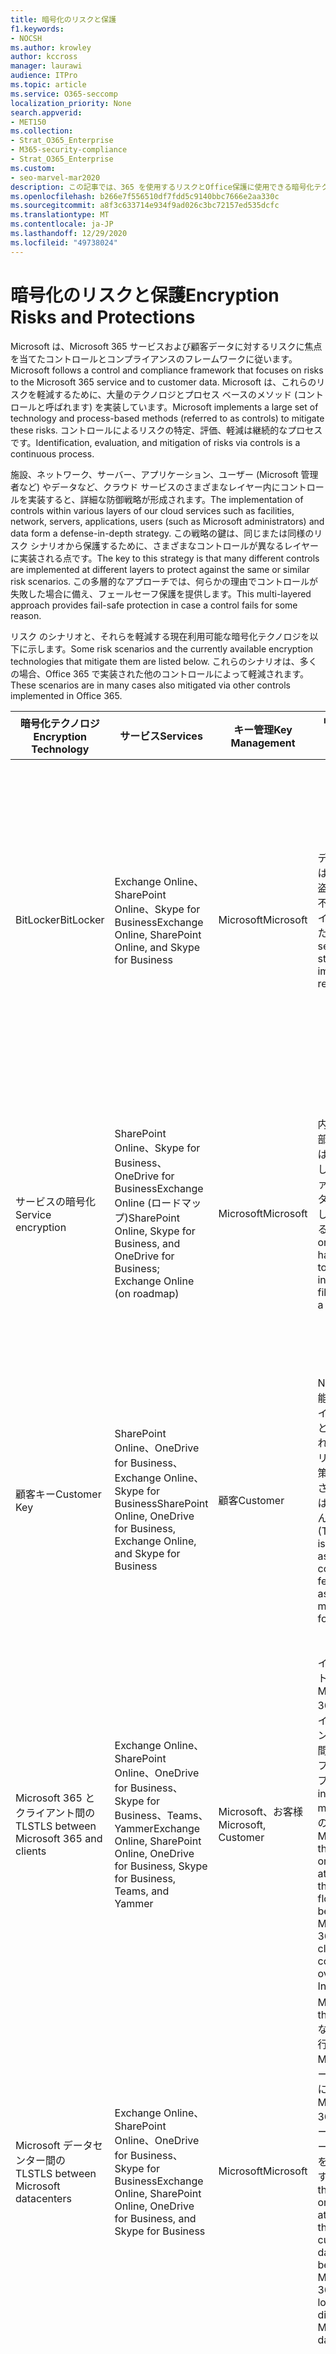 ```yaml
---
title: 暗号化のリスクと保護
f1.keywords:
- NOCSH
ms.author: krowley
author: kccross
manager: laurawi
audience: ITPro
ms.topic: article
ms.service: O365-seccomp
localization_priority: None
search.appverid:
- MET150
ms.collection:
- Strat_O365_Enterprise
- M365-security-compliance
- Strat_O365_Enterprise
ms.custom:
- seo-marvel-mar2020
description: この記事では、365 を使用するリスクとOffice保護に使用できる暗号化テクノロジについて学習します。
ms.openlocfilehash: b266e7f556510df7fdd5c9140bbc7666e2aa330c
ms.sourcegitcommit: a8f3c633714e934f9ad026c3bc72157ed535dcfc
ms.translationtype: MT
ms.contentlocale: ja-JP
ms.lasthandoff: 12/29/2020
ms.locfileid: "49738024"
---
```

# <a name="encryption-risks-and-protections"></a><span data-ttu-id="183a8-103">暗号化のリスクと保護</span><span class="sxs-lookup"><span data-stu-id="183a8-103">Encryption Risks and Protections</span></span>

<span data-ttu-id="183a8-104">Microsoft は、Microsoft 365 サービスおよび顧客データに対するリスクに焦点を当てたコントロールとコンプライアンスのフレームワークに従います。</span><span class="sxs-lookup"><span data-stu-id="183a8-104">Microsoft follows a control and compliance framework that focuses on risks to the Microsoft 365 service and to customer data.</span></span> <span data-ttu-id="183a8-105">Microsoft は、これらのリスクを軽減するために、大量のテクノロジとプロセス ベースのメソッド (コントロールと呼ばれます) を実装しています。</span><span class="sxs-lookup"><span data-stu-id="183a8-105">Microsoft implements a large set of technology and process-based methods (referred to as controls) to mitigate these risks.</span></span> <span data-ttu-id="183a8-106">コントロールによるリスクの特定、評価、軽減は継続的なプロセスです。</span><span class="sxs-lookup"><span data-stu-id="183a8-106">Identification, evaluation, and mitigation of risks via controls is a continuous process.</span></span> 

<span data-ttu-id="183a8-107">施設、ネットワーク、サーバー、アプリケーション、ユーザー (Microsoft 管理者など) やデータなど、クラウド サービスのさまざまなレイヤー内にコントロールを実装すると、詳細な防御戦略が形成されます。</span><span class="sxs-lookup"><span data-stu-id="183a8-107">The implementation of controls within various layers of our cloud services such as facilities, network, servers, applications, users (such as Microsoft administrators) and data form a defense-in-depth strategy.</span></span> <span data-ttu-id="183a8-108">この戦略の鍵は、同じまたは同様のリスク シナリオから保護するために、さまざまなコントロールが異なるレイヤーに実装される点です。</span><span class="sxs-lookup"><span data-stu-id="183a8-108">The key to this strategy is that many different controls are implemented at different layers to protect against the same or similar risk scenarios.</span></span> <span data-ttu-id="183a8-109">この多層的なアプローチでは、何らかの理由でコントロールが失敗した場合に備え、フェールセーフ保護を提供します。</span><span class="sxs-lookup"><span data-stu-id="183a8-109">This multi-layered approach provides fail-safe protection in case a control fails for some reason.</span></span>

<span data-ttu-id="183a8-110">リスク のシナリオと、それらを軽減する現在利用可能な暗号化テクノロジを以下に示します。</span><span class="sxs-lookup"><span data-stu-id="183a8-110">Some risk scenarios and the currently available encryption technologies that mitigate them are listed below.</span></span> <span data-ttu-id="183a8-111">これらのシナリオは、多くの場合、Office 365 で実装された他のコントロールによって軽減されます。</span><span class="sxs-lookup"><span data-stu-id="183a8-111">These scenarios are in many cases also mitigated via other controls implemented in Office 365.</span></span>

| <span data-ttu-id="183a8-112">暗号化テクノロジ</span><span class="sxs-lookup"><span data-stu-id="183a8-112">Encryption Technology</span></span> | <span data-ttu-id="183a8-113">サービス</span><span class="sxs-lookup"><span data-stu-id="183a8-113">Services</span></span> | <span data-ttu-id="183a8-114">キー管理</span><span class="sxs-lookup"><span data-stu-id="183a8-114">Key Management</span></span> | <span data-ttu-id="183a8-115">リスク シナリオ</span><span class="sxs-lookup"><span data-stu-id="183a8-115">Risk Scenario</span></span> | <span data-ttu-id="183a8-116">値</span><span class="sxs-lookup"><span data-stu-id="183a8-116">Value</span></span> |
|---------------------------------------------------------------------------------|--------------------------------------------------------------------------------------------------|---------------------|------------------------------------------------------------------------------------------------------------------------------------------|---------------------------------------------------------------------------------------------------------------------------------------------------------------------------------------------------------------------------------------------------------------------------------------------------------------------------------------------------------------------------------------------------------------------------------|
| <span data-ttu-id="183a8-117">BitLocker</span><span class="sxs-lookup"><span data-stu-id="183a8-117">BitLocker</span></span> | <span data-ttu-id="183a8-118">Exchange Online、SharePoint Online、Skype for Business</span><span class="sxs-lookup"><span data-stu-id="183a8-118">Exchange Online, SharePoint Online, and Skype for Business</span></span> | <span data-ttu-id="183a8-119">Microsoft</span><span class="sxs-lookup"><span data-stu-id="183a8-119">Microsoft</span></span> | <span data-ttu-id="183a8-120">ディスクまたはサーバーが盗まれたり、不適切にリサイクルされた。</span><span class="sxs-lookup"><span data-stu-id="183a8-120">Disks or servers are stolen or improperly recycled.</span></span> | <span data-ttu-id="183a8-121">BitLocker は、ハードウェア (サーバー/ディスク) が盗まれたり、不適切にリサイクルされた場合のデータ損失から保護するために、フェールセーフなアプローチを提供します。</span><span class="sxs-lookup"><span data-stu-id="183a8-121">BitLocker provides a fail-safe approach to protect against loss of data due to stolen or improperly recycled hardware (server/disk).</span></span> |
| <span data-ttu-id="183a8-122">サービスの暗号化</span><span class="sxs-lookup"><span data-stu-id="183a8-122">Service encryption</span></span> | <span data-ttu-id="183a8-123">SharePoint Online、Skype for Business、OneDrive for BusinessExchange Online (ロードマップ)</span><span class="sxs-lookup"><span data-stu-id="183a8-123">SharePoint Online, Skype for Business, and OneDrive for Business; Exchange Online (on roadmap)</span></span> | <span data-ttu-id="183a8-124">Microsoft</span><span class="sxs-lookup"><span data-stu-id="183a8-124">Microsoft</span></span> | <span data-ttu-id="183a8-125">内部または外部のハッカーは、BLOB として個々のファイル/データにアクセスしようとする。</span><span class="sxs-lookup"><span data-stu-id="183a8-125">Internal or external hacker tries to access individual files/data as a blob.</span></span> | <span data-ttu-id="183a8-126">暗号化されたデータは、キーにアクセスせずに解読することはできません。</span><span class="sxs-lookup"><span data-stu-id="183a8-126">The encrypted data cannot be decrypted without access to keys.</span></span> <span data-ttu-id="183a8-127">ハッカーがデータにアクセスするリスクを軽減するのに役立ちます。</span><span class="sxs-lookup"><span data-stu-id="183a8-127">Helps to mitigate risk of a hacker accessing data.</span></span> |
| <span data-ttu-id="183a8-128">顧客キー</span><span class="sxs-lookup"><span data-stu-id="183a8-128">Customer Key</span></span> | <span data-ttu-id="183a8-129">SharePoint Online、OneDrive for Business、Exchange Online、Skype for Business</span><span class="sxs-lookup"><span data-stu-id="183a8-129">SharePoint Online, OneDrive for Business, Exchange Online, and Skype for Business</span></span> | <span data-ttu-id="183a8-130">顧客</span><span class="sxs-lookup"><span data-stu-id="183a8-130">Customer</span></span> | <span data-ttu-id="183a8-131">N/A (この機能はコンプライアンス機能として設計されています。リスクの軽減策として設計された機能ではありません)。</span><span class="sxs-lookup"><span data-stu-id="183a8-131">N/A (This feature is designed as a compliance feature; not as a mitigation for any risk.)</span></span> | <span data-ttu-id="183a8-132">お客様が内部の規制とコンプライアンスの義務を果たすのに役立ち、サービスを停止して Microsoft のデータへのアクセスを取り消す機能を提供します。</span><span class="sxs-lookup"><span data-stu-id="183a8-132">Helps customers meet internal regulation and compliance obligations, and the ability to leave the service and revoke Microsoft's access to data</span></span> |
| <span data-ttu-id="183a8-133">Microsoft 365 とクライアント間の TLS</span><span class="sxs-lookup"><span data-stu-id="183a8-133">TLS between Microsoft 365 and clients</span></span> | <span data-ttu-id="183a8-134">Exchange Online、SharePoint Online、OneDrive for Business、Skype for Business、Teams、Yammer</span><span class="sxs-lookup"><span data-stu-id="183a8-134">Exchange Online, SharePoint Online, OneDrive for Business, Skype for Business, Teams, and Yammer</span></span> | <span data-ttu-id="183a8-135">Microsoft、お客様</span><span class="sxs-lookup"><span data-stu-id="183a8-135">Microsoft, Customer</span></span> | <span data-ttu-id="183a8-136">インターネット上の Microsoft 365 とクライアント コンピューター間のデータ フローをタップする Man-in-the-middle などの攻撃。</span><span class="sxs-lookup"><span data-stu-id="183a8-136">Man-in-the-middle or other attack to tap the data flow between Microsoft 365 and client computers over Internet.</span></span> | <span data-ttu-id="183a8-137">この実装は、Microsoft と顧客の両方に価値を提供し、Microsoft 365 とクライアントの間を流れるデータの整合性を保証します。</span><span class="sxs-lookup"><span data-stu-id="183a8-137">This implementation provides value to both Microsoft and customers and assures data integrity as it flows between Microsoft 365 and the client.</span></span> |
| <span data-ttu-id="183a8-138">Microsoft データセンター間の TLS</span><span class="sxs-lookup"><span data-stu-id="183a8-138">TLS between Microsoft datacenters</span></span> | <span data-ttu-id="183a8-139">Exchange Online、SharePoint Online、OneDrive for Business、Skype for Business</span><span class="sxs-lookup"><span data-stu-id="183a8-139">Exchange Online, SharePoint Online, OneDrive for Business, and Skype for Business</span></span> | <span data-ttu-id="183a8-140">Microsoft</span><span class="sxs-lookup"><span data-stu-id="183a8-140">Microsoft</span></span> | <span data-ttu-id="183a8-141">Man-in-the-middle などの攻撃を行い、異なる Microsoft データセンターにある Microsoft 365 サーバー間の顧客データ フローをタップします。</span><span class="sxs-lookup"><span data-stu-id="183a8-141">Man-in-the-middle or other attack to tap the customer data flow between Microsoft 365 servers located in different Microsoft datacenters.</span></span> | <span data-ttu-id="183a8-142">この実装は、Microsoft データセンター間の攻撃からデータを保護するもう 1 つの方法です。</span><span class="sxs-lookup"><span data-stu-id="183a8-142">This implementation is another method to protect data against attacks between Microsoft datacenters.</span></span> |
| <span data-ttu-id="183a8-143">Azure Rights Management (Microsoft 365 または Azure Information Protection に含まれています)</span><span class="sxs-lookup"><span data-stu-id="183a8-143">Azure Rights Management (included in Microsoft 365 or Azure Information Protection)</span></span> | <span data-ttu-id="183a8-144">Exchange Online、SharePoint Online、OneDrive for Business</span><span class="sxs-lookup"><span data-stu-id="183a8-144">Exchange Online, SharePoint Online, and OneDrive for Business</span></span> | <span data-ttu-id="183a8-145">顧客</span><span class="sxs-lookup"><span data-stu-id="183a8-145">Customer</span></span> | <span data-ttu-id="183a8-146">データは、データにアクセスしなき人の手に入ります。</span><span class="sxs-lookup"><span data-stu-id="183a8-146">Data falls into the hands of a person who should not have access to the data.</span></span> | <span data-ttu-id="183a8-147">Azure Information Protection は Azure RMS を使用します。これは、暗号化、ID、および承認ポリシーを使用して顧客に価値を提供し、複数のデバイス間でファイルと電子メールを保護するのに役立ちます。</span><span class="sxs-lookup"><span data-stu-id="183a8-147">Azure Information Protection uses Azure RMS, which provides value to customers by using encryption, identity, and authorization policies to help secure files and email across multiple devices.</span></span> <span data-ttu-id="183a8-148">Azure RMS は、特定の条件 (つまり、特定のアドレスへのすべてのメール) に一致する Microsoft 365 からのすべての電子メールを、別の受信者に送信する前に自動的に暗号化できるお客様に価値を提供します。</span><span class="sxs-lookup"><span data-stu-id="183a8-148">Azure RMS provides value to customers where all emails originating from Microsoft 365 that match certain criteria (i.e., all emails to a certain address) can be automatically encrypted before they get sent to another recipient.</span></span> |
| <span data-ttu-id="183a8-149">S/MIME</span><span class="sxs-lookup"><span data-stu-id="183a8-149">S/MIME</span></span> | <span data-ttu-id="183a8-150">Exchange Online</span><span class="sxs-lookup"><span data-stu-id="183a8-150">Exchange Online</span></span> | <span data-ttu-id="183a8-151">顧客</span><span class="sxs-lookup"><span data-stu-id="183a8-151">Customer</span></span> | <span data-ttu-id="183a8-152">電子メールは、目的の受信者ではない人の手に入ります。</span><span class="sxs-lookup"><span data-stu-id="183a8-152">Email falls into the hands of a person who is not the intended recipient.</span></span> | <span data-ttu-id="183a8-153">S/MIME は、S/MIME で暗号化された電子メールを電子メールの直接受信者だけが解読できると保証することで、お客様に価値を提供します。</span><span class="sxs-lookup"><span data-stu-id="183a8-153">S/MIME provides value to customers by assuring that email encrypted with S/MIME can only be decrypted by the direct recipient of the email.</span></span> |
| <span data-ttu-id="183a8-154">Office 365 Message Encryption</span><span class="sxs-lookup"><span data-stu-id="183a8-154">Office 365 Message Encryption</span></span> | <span data-ttu-id="183a8-155">Exchange Online、SharePoint Online</span><span class="sxs-lookup"><span data-stu-id="183a8-155">Exchange Online, SharePoint Online</span></span> | <span data-ttu-id="183a8-156">顧客</span><span class="sxs-lookup"><span data-stu-id="183a8-156">Customer</span></span> | <span data-ttu-id="183a8-157">保護された添付ファイルを含む電子メールは、電子メールの意図した受信者ではない Microsoft 365 の内または外部のユーザーの手に入ります。</span><span class="sxs-lookup"><span data-stu-id="183a8-157">Email, including protected attachments, falls in hands of a person either within or outside Microsoft 365 who is not the intended recipient of the email.</span></span> | <span data-ttu-id="183a8-158">OME は、特定の条件 (つまり、特定のアドレスへのすべてのメール) に一致する Microsoft 365 からのすべての電子メールが、別の内部または外部の受信者に送信される前に自動的に暗号化される顧客に価値を提供します。</span><span class="sxs-lookup"><span data-stu-id="183a8-158">OME provides value to customers where all emails originating from Microsoft 365 that match certain criteria (i.e., all emails to a certain address) are automatically encrypted before they get sent to another internal or an external recipient.</span></span> |
| <span data-ttu-id="183a8-159">パートナー組織との SMTP TLS</span><span class="sxs-lookup"><span data-stu-id="183a8-159">SMTP TLS with partner organization</span></span> | <span data-ttu-id="183a8-160">Exchange Online</span><span class="sxs-lookup"><span data-stu-id="183a8-160">Exchange Online</span></span> | <span data-ttu-id="183a8-161">顧客</span><span class="sxs-lookup"><span data-stu-id="183a8-161">Customer</span></span> | <span data-ttu-id="183a8-162">メールは、Microsoft 365 テナントから別のパートナー組織への転送中に man-in-the-middle などの攻撃によって傍受されます。</span><span class="sxs-lookup"><span data-stu-id="183a8-162">Email is intercepted via a man-in-the-middle or other attack while in transit from a Microsoft 365 tenant to another partner organization.</span></span> | <span data-ttu-id="183a8-163">このシナリオは、暗号化された SMTP チャネル内で Microsoft 365 テナントとパートナーの電子メール組織との間ですべての電子メールを送受信できるよう、お客様に価値を提供します。</span><span class="sxs-lookup"><span data-stu-id="183a8-163">This scenario provides value to the customer such that they can send/receive all emails between their Microsoft 365 tenant and their partner's email organization inside an encrypted SMTP channel.</span></span> |

## <a name="encryption-technologies-available-in-multi-tenant-environments"></a><span data-ttu-id="183a8-164">マルチテナント環境で使用可能な暗号化テクノロジ</span><span class="sxs-lookup"><span data-stu-id="183a8-164">Encryption technologies available in multi-tenant environments</span></span>

| <span data-ttu-id="183a8-165">暗号化テクノロジ</span><span class="sxs-lookup"><span data-stu-id="183a8-165">Encryption Technology</span></span> | <span data-ttu-id="183a8-166">実装者</span><span class="sxs-lookup"><span data-stu-id="183a8-166">Implemented by</span></span> | <span data-ttu-id="183a8-167">主要な Exchange アルゴリズムと強度</span><span class="sxs-lookup"><span data-stu-id="183a8-167">Key Exchange Algorithm and Strength</span></span> | <span data-ttu-id="183a8-168">キー管理\*</span><span class="sxs-lookup"><span data-stu-id="183a8-168">Key Management\*</span></span> | <span data-ttu-id="183a8-169">FIPS 140-2 Validated</span><span class="sxs-lookup"><span data-stu-id="183a8-169">FIPS 140-2 Validated</span></span> |
|----------------------------------------------------------------------------------|-------------------------|------------------------------------------------------------------------------------------------------------------------------------------------------------------------------------|--------------------------------------------------------------------------------------------------------------------------------------------------------------------------------------------------------------------------------------------------------------------------------------------------------------------------------------------------------------------------------------------------------------------------------------------------------------------------------------------------------------------------------------------------------------------------------------------------------------------------------------------------------------------------------------------------------------------------------------------------------------------------------------------------------------------------------------------------------------------------------------------------------------|-----------------------------------------------------------------------|
| <span data-ttu-id="183a8-170">BitLocker</span><span class="sxs-lookup"><span data-stu-id="183a8-170">BitLocker</span></span> | <span data-ttu-id="183a8-171">Exchange Online</span><span class="sxs-lookup"><span data-stu-id="183a8-171">Exchange Online</span></span> | <span data-ttu-id="183a8-172">AES 256 ビット</span><span class="sxs-lookup"><span data-stu-id="183a8-172">AES 256-bit</span></span> | <span data-ttu-id="183a8-173">AES 外部キーは、シークレット セーフと Exchange サーバーのレジストリに格納されます。</span><span class="sxs-lookup"><span data-stu-id="183a8-173">AES external key is stored in a Secret Safe and in the registry of the Exchange server.</span></span> <span data-ttu-id="183a8-174">シークレット セーフは、アクセスに高レベルの昇格と承認が必要なセキュリティで保護されたリポジトリです。</span><span class="sxs-lookup"><span data-stu-id="183a8-174">The Secret Safe is a secured repository that requires high-level elevation and approvals to access.</span></span> <span data-ttu-id="183a8-175">アクセスは、ロックボックス (Lockbox) という内部ツールを使用する場合にのみ要求および承認できます。</span><span class="sxs-lookup"><span data-stu-id="183a8-175">Access can be requested and approved only by using an internal tool called Lockbox.</span></span> <span data-ttu-id="183a8-176">AES 外部キーは、サーバーのトラステッド プラットフォーム モジュールにも格納されます。</span><span class="sxs-lookup"><span data-stu-id="183a8-176">The AES external key is also stored in the Trusted Platform Module in the server.</span></span> <span data-ttu-id="183a8-177">48 桁の数値パスワードが Active Directory に格納され、ロックボックスによって保護されます。</span><span class="sxs-lookup"><span data-stu-id="183a8-177">A 48-digit numerical password is stored in Active Directory and protected by Lockbox.</span></span> | <span data-ttu-id="183a8-178">はい</span><span class="sxs-lookup"><span data-stu-id="183a8-178">Yes</span></span> |
|  | <span data-ttu-id="183a8-179">SharePoint Online</span><span class="sxs-lookup"><span data-stu-id="183a8-179">SharePoint Online</span></span> | <span data-ttu-id="183a8-180">AES 256 ビット</span><span class="sxs-lookup"><span data-stu-id="183a8-180">AES 256-bit</span></span> | <span data-ttu-id="183a8-181">AES 外部キーはシークレット セーフに格納されます。</span><span class="sxs-lookup"><span data-stu-id="183a8-181">AES external key is stored in a Secret Safe.</span></span> <span data-ttu-id="183a8-182">シークレット セーフは、アクセスに高レベルの昇格と承認が必要なセキュリティで保護されたリポジトリです。</span><span class="sxs-lookup"><span data-stu-id="183a8-182">The Secret Safe is a secured repository that requires high-level elevation and approvals to access.</span></span> <span data-ttu-id="183a8-183">アクセスは、ロックボックス (Lockbox) という内部ツールを使用する場合にのみ要求および承認できます。</span><span class="sxs-lookup"><span data-stu-id="183a8-183">Access can be requested and approved only by using an internal tool called Lockbox.</span></span> <span data-ttu-id="183a8-184">AES 外部キーは、サーバーのトラステッド プラットフォーム モジュールにも格納されます。</span><span class="sxs-lookup"><span data-stu-id="183a8-184">The AES external key is also stored in the Trusted Platform Module in the server.</span></span> <span data-ttu-id="183a8-185">48 桁の数値パスワードが Active Directory に格納され、ロックボックスによって保護されます。</span><span class="sxs-lookup"><span data-stu-id="183a8-185">A 48-digit numerical password is stored in Active Directory and protected by Lockbox.</span></span> | <span data-ttu-id="183a8-186">必要</span><span class="sxs-lookup"><span data-stu-id="183a8-186">Yes</span></span> |
|  | <span data-ttu-id="183a8-187">Skype for Business</span><span class="sxs-lookup"><span data-stu-id="183a8-187">Skype for Business</span></span> | <span data-ttu-id="183a8-188">AES 256 ビット</span><span class="sxs-lookup"><span data-stu-id="183a8-188">AES 256-bit</span></span> | <span data-ttu-id="183a8-189">AES 外部キーはシークレット セーフに格納されます。</span><span class="sxs-lookup"><span data-stu-id="183a8-189">AES external key is stored in a Secret Safe.</span></span> <span data-ttu-id="183a8-190">シークレット セーフは、アクセスに高レベルの昇格と承認が必要なセキュリティで保護されたリポジトリです。</span><span class="sxs-lookup"><span data-stu-id="183a8-190">The Secret Safe is a secured repository that requires high-level elevation and approvals to access.</span></span> <span data-ttu-id="183a8-191">アクセスは、ロックボックス (Lockbox) という内部ツールを使用する場合にのみ要求および承認できます。</span><span class="sxs-lookup"><span data-stu-id="183a8-191">Access can be requested and approved only by using an internal tool called Lockbox.</span></span> <span data-ttu-id="183a8-192">AES 外部キーは、サーバーのトラステッド プラットフォーム モジュールにも格納されます。</span><span class="sxs-lookup"><span data-stu-id="183a8-192">The AES external key is also stored in the Trusted Platform Module in the server.</span></span> <span data-ttu-id="183a8-193">48 桁の数値パスワードが Active Directory に格納され、ロックボックスによって保護されます。</span><span class="sxs-lookup"><span data-stu-id="183a8-193">A 48-digit numerical password is stored in Active Directory and protected by Lockbox.</span></span> | <span data-ttu-id="183a8-194">必要</span><span class="sxs-lookup"><span data-stu-id="183a8-194">Yes</span></span> |
| <span data-ttu-id="183a8-195">サービスの暗号化</span><span class="sxs-lookup"><span data-stu-id="183a8-195">Service Encryption</span></span> | <span data-ttu-id="183a8-196">SharePoint Online</span><span class="sxs-lookup"><span data-stu-id="183a8-196">SharePoint Online</span></span> | <span data-ttu-id="183a8-197">AES 256 ビット</span><span class="sxs-lookup"><span data-stu-id="183a8-197">AES 256-bit</span></span> | <span data-ttu-id="183a8-198">BLOB の暗号化に使用されるキーは、SharePoint Online コンテンツ データベースに格納されます。</span><span class="sxs-lookup"><span data-stu-id="183a8-198">The keys used to encrypt the blobs are stored in the SharePoint Online Content Database.</span></span> <span data-ttu-id="183a8-199">SharePoint Online コンテンツ データベースは、データベース アクセス制御と保存中の暗号化によって保護されます。</span><span class="sxs-lookup"><span data-stu-id="183a8-199">The SharePoint Online Content Database is protected by database access controls and encryption at rest.</span></span> <span data-ttu-id="183a8-200">暗号化は、Azure SQL Database で TDE を使用して実行されます。</span><span class="sxs-lookup"><span data-stu-id="183a8-200">Encryption is performed using TDE in Azure SQL Database.</span></span> <span data-ttu-id="183a8-201">これらのシークレットは、テナント レベルではなく SharePoint Online のサービス レベルです。</span><span class="sxs-lookup"><span data-stu-id="183a8-201">These secrets are at the service level for SharePoint Online, not at the tenant level.</span></span> <span data-ttu-id="183a8-202">これらのシークレット (マスター キーとも呼ばれます) は、キー ストアと呼ばれる別のセキュリティで保護されたリポジトリに格納されます。</span><span class="sxs-lookup"><span data-stu-id="183a8-202">These secrets (sometimes referred to as the master keys) are stored in a separate secure repository called the Key Store.</span></span> <span data-ttu-id="183a8-203">TDE は、アクティブ データベースとデータベース バックアップとトランザクション ログの両方にセキュリティを提供します。</span><span class="sxs-lookup"><span data-stu-id="183a8-203">TDE provides security at rest for both the active database and the database backups and transaction logs.</span></span> <span data-ttu-id="183a8-204">ユーザーがオプションキーを入力すると、顧客キーは Azure Key Vault に格納され、サービスはそのキーを使用してテナント キーを暗号化します。テナント キーはサイト キーの暗号化に使用され、このキーはファイル レベルキーの暗号化に使用されます。</span><span class="sxs-lookup"><span data-stu-id="183a8-204">When customers provide the optional key, the customer key is stored in Azure Key Vault, and the service uses the key to encrypt a tenant key, which is used to encrypt a site key, which is then used to encrypt the file level keys.</span></span> <span data-ttu-id="183a8-205">基本的には、顧客がキーを提供するときに新しいキー階層が導入されます。</span><span class="sxs-lookup"><span data-stu-id="183a8-205">Essentially, a new key hierarchy is introduced when the customer provides a key.</span></span> | <span data-ttu-id="183a8-206">必要</span><span class="sxs-lookup"><span data-stu-id="183a8-206">Yes</span></span> |
|  | <span data-ttu-id="183a8-207">Skype for Business</span><span class="sxs-lookup"><span data-stu-id="183a8-207">Skype for Business</span></span> | <span data-ttu-id="183a8-208">AES 256 ビット</span><span class="sxs-lookup"><span data-stu-id="183a8-208">AES 256-bit</span></span> | <span data-ttu-id="183a8-209">各データは、ランダムに生成された異なる 256 ビット キーを使用して暗号化されます。</span><span class="sxs-lookup"><span data-stu-id="183a8-209">Each piece of data is encrypted using a different randomly generated 256-bit key.</span></span> <span data-ttu-id="183a8-210">暗号化キーは、対応するメタデータ XML ファイルに格納され、会議ごとのマスター キーによっても暗号化されます。</span><span class="sxs-lookup"><span data-stu-id="183a8-210">The encryption key is stored in a corresponding metadata XML file, which is also encrypted by a per-conference master key.</span></span> <span data-ttu-id="183a8-211">また、マスター キーは会議ごとに 1 回ランダムに生成されます。</span><span class="sxs-lookup"><span data-stu-id="183a8-211">The master key is also randomly generated once per conference.</span></span> | <span data-ttu-id="183a8-212">はい</span><span class="sxs-lookup"><span data-stu-id="183a8-212">Yes</span></span> |
|  | <span data-ttu-id="183a8-213">Exchange Online</span><span class="sxs-lookup"><span data-stu-id="183a8-213">Exchange Online</span></span> | <span data-ttu-id="183a8-214">AES 256 ビット</span><span class="sxs-lookup"><span data-stu-id="183a8-214">AES 256-bit</span></span> | <span data-ttu-id="183a8-215">各メールボックスは、Microsoft によって制御される暗号化キーを使用するデータ暗号化ポリシー (ロードマップ) または顧客 (顧客キーが使用されている場合) を使用して暗号化されます。</span><span class="sxs-lookup"><span data-stu-id="183a8-215">Each mailbox is encrypted using a data encryption policy that uses encryption keys controlled by Microsoft (on roadmap) or by the customer (when Customer Key is used).</span></span> | <span data-ttu-id="183a8-216">必要</span><span class="sxs-lookup"><span data-stu-id="183a8-216">Yes</span></span> |
| <span data-ttu-id="183a8-217">Microsoft 365 とクライアント/パートナー間の TLS</span><span class="sxs-lookup"><span data-stu-id="183a8-217">TLS between Microsoft 365 and clients/partners</span></span> | <span data-ttu-id="183a8-218">Exchange Online</span><span class="sxs-lookup"><span data-stu-id="183a8-218">Exchange Online</span></span> | [<span data-ttu-id="183a8-219">複数の暗号スイートをサポートする見分け的な TLS</span><span class="sxs-lookup"><span data-stu-id="183a8-219">Opportunistic TLS supporting multiple cipher suites</span></span>](https://technet.microsoft.com/library/mt163898.aspx) | <span data-ttu-id="183a8-220">Exchange Online (outlook.office.com) の TLS 証明書は、Baltimore CyberTrust Root によって発行された 2048 ビットの SHA256RSA 証明書です。</span><span class="sxs-lookup"><span data-stu-id="183a8-220">The TLS certificate for Exchange Online (outlook.office.com) is a 2048-bit SHA256RSA certificate issued by Baltimore CyberTrust Root.</span></span> <br> <br> <span data-ttu-id="183a8-221">Exchange Online の TLS ルート証明書は、Baltimore CyberTrust Root によって発行された 2048 ビットの SHA1RSA 証明書です。</span><span class="sxs-lookup"><span data-stu-id="183a8-221">The TLS root certificate for Exchange Online is a 2048-bit SHA1RSA certificate issued by Baltimore CyberTrust Root.</span></span> | <span data-ttu-id="183a8-222">はい (256 ビット暗号強度を備えた TLS 1.2 を使用する場合)</span><span class="sxs-lookup"><span data-stu-id="183a8-222">Yes, when TLS 1.2 with 256-bit cipher strength is used</span></span> |
|  | <span data-ttu-id="183a8-223">SharePoint Online</span><span class="sxs-lookup"><span data-stu-id="183a8-223">SharePoint Online</span></span> | <span data-ttu-id="183a8-224">TLS 1.2 と AES 256</span><span class="sxs-lookup"><span data-stu-id="183a8-224">TLS 1.2 with AES 256</span></span> <br> <br> [<span data-ttu-id="183a8-225">OneDrive for Business および SharePoint Online におけるデータ暗号化</span><span class="sxs-lookup"><span data-stu-id="183a8-225">Data Encryption in OneDrive for Business and SharePoint Online</span></span>](https://technet.microsoft.com/library/dn905447.aspx) | <span data-ttu-id="183a8-226">SharePoint Online (\*.sharepoint.com) の TLS 証明書は、Baltimore CyberTrust Root によって発行された 2048 ビットの SHA256RSA 証明書です。</span><span class="sxs-lookup"><span data-stu-id="183a8-226">The TLS certificate for SharePoint Online (\*.sharepoint.com) is a 2048-bit SHA256RSA certificate issued by Baltimore CyberTrust Root.</span></span> <br> <br> <span data-ttu-id="183a8-227">SharePoint Online の TLS ルート証明書は、Baltimore CyberTrust Root によって発行された 2048 ビットの SHA1RSA 証明書です。</span><span class="sxs-lookup"><span data-stu-id="183a8-227">The TLS root certificate for SharePoint Online is a 2048-bit SHA1RSA certificate issued by Baltimore CyberTrust Root.</span></span> | <span data-ttu-id="183a8-228">必要</span><span class="sxs-lookup"><span data-stu-id="183a8-228">Yes</span></span> |
|  | <span data-ttu-id="183a8-229">Skype for Business</span><span class="sxs-lookup"><span data-stu-id="183a8-229">Skype for Business</span></span> | [<span data-ttu-id="183a8-230">SIP 通信および PSOM データ共有セッションの TLS</span><span class="sxs-lookup"><span data-stu-id="183a8-230">TLS for SIP communications and PSOM data sharing sessions</span></span>](https://support.office.com/article/Set-up-your-network-for-Skype-for-Business-Online-d21f89b0-3afc-432e-b735-036b2432fdbf) | <span data-ttu-id="183a8-231">Skype for Business (\*.lync.com) の TLS 証明書は、Baltimore CyberTrust Root によって発行された 2048 ビットの SHA256RSA 証明書です。</span><span class="sxs-lookup"><span data-stu-id="183a8-231">The TLS certificate for Skype for Business (\*.lync.com) is a 2048-bit SHA256RSA certificate issued by Baltimore CyberTrust Root.</span></span> <br> <br> <span data-ttu-id="183a8-232">Skype for Business の TLS ルート証明書は、Baltimore CyberTrust Root によって発行された 2048 ビットの SHA256RSA 証明書です。</span><span class="sxs-lookup"><span data-stu-id="183a8-232">The TLS root certificate for Skype for Business is a 2048-bit SHA256RSA certificate issued by Baltimore CyberTrust Root.</span></span> | <span data-ttu-id="183a8-233">はい</span><span class="sxs-lookup"><span data-stu-id="183a8-233">Yes</span></span> |
|  | <span data-ttu-id="183a8-234">Microsoft Teams</span><span class="sxs-lookup"><span data-stu-id="183a8-234">Microsoft Teams</span></span> | <span data-ttu-id="183a8-235">TLS 1.2 と AES 256</span><span class="sxs-lookup"><span data-stu-id="183a8-235">TLS 1.2 with AES 256</span></span> <br> <br> [<span data-ttu-id="183a8-236">Microsoft Teams に関してよく寄せられる質問 - 管理者向けヘルプ</span><span class="sxs-lookup"><span data-stu-id="183a8-236">Frequently asked questions about Microsoft Teams – Admin Help</span></span>](https://docs.microsoft.com/MicrosoftTeams/teams-overview) | <span data-ttu-id="183a8-237">Microsoft Teams (teams.microsoft.com、edge.skype.com) の TLS 証明書は、Baltimore CyberTrust Root によって発行された 2048 ビットの SHA256RSA 証明書です。</span><span class="sxs-lookup"><span data-stu-id="183a8-237">The TLS certificate for Microsoft Teams (teams.microsoft.com, edge.skype.com) is a 2048-bit SHA256RSA certificate issued by Baltimore CyberTrust Root.</span></span> <br> <br> <span data-ttu-id="183a8-238">Microsoft Teams の TLS ルート証明書は、Baltimore CyberTrust Root によって発行された 2048 ビットの SHA256RSA 証明書です。</span><span class="sxs-lookup"><span data-stu-id="183a8-238">The TLS root certificate for Microsoft Teams is a 2048-bit SHA256RSA certificate issued by Baltimore CyberTrust Root.</span></span> | <span data-ttu-id="183a8-239">必要</span><span class="sxs-lookup"><span data-stu-id="183a8-239">Yes</span></span> |
| <span data-ttu-id="183a8-240">Microsoft データセンター間の TLS</span><span class="sxs-lookup"><span data-stu-id="183a8-240">TLS between Microsoft datacenters</span></span> | <span data-ttu-id="183a8-241">すべての Microsoft 365 サービス</span><span class="sxs-lookup"><span data-stu-id="183a8-241">All Microsoft 365 services</span></span> | <span data-ttu-id="183a8-242">TLS 1.2 と AES 256</span><span class="sxs-lookup"><span data-stu-id="183a8-242">TLS 1.2 with AES 256</span></span> <br> <br> <span data-ttu-id="183a8-243">セキュア リアルタイム 転送プロトコル (SRTP)</span><span class="sxs-lookup"><span data-stu-id="183a8-243">Secure Real-time Transport Protocol (SRTP)</span></span> | <span data-ttu-id="183a8-244">Microsoft は、Microsoft データセンター間のサーバー間通信に、内部で管理および展開された証明機関を使用します。</span><span class="sxs-lookup"><span data-stu-id="183a8-244">Microsoft uses an internally managed and deployed certification authority for server-to-server communications between Microsoft datacenters.</span></span> | <span data-ttu-id="183a8-245">必要</span><span class="sxs-lookup"><span data-stu-id="183a8-245">Yes</span></span> |
| <span data-ttu-id="183a8-246">Azure Rights Management (Microsoft 365 または Azure Information Protection に含まれています)</span><span class="sxs-lookup"><span data-stu-id="183a8-246">Azure Rights Management (included in Microsoft 365 or Azure Information Protection)</span></span> | <span data-ttu-id="183a8-247">Exchange Online</span><span class="sxs-lookup"><span data-stu-id="183a8-247">Exchange Online</span></span> | <span data-ttu-id="183a8-248">更新 [され拡張された](https://docs.microsoft.com/previous-versions/windows/it-pro/windows-server-2008-R2-and-2008/hh867439(v=ws.10))RMS 暗号化実装である Cryptographic Mode 2 をサポートします。</span><span class="sxs-lookup"><span data-stu-id="183a8-248">Supports [Cryptographic Mode 2](https://docs.microsoft.com/previous-versions/windows/it-pro/windows-server-2008-R2-and-2008/hh867439(v=ws.10)), an updated and enhanced RMS cryptographic implementation.</span></span> <span data-ttu-id="183a8-249">署名と暗号化に RSA 2048 をサポートし、署名のハッシュに SHA-256 をサポートします。</span><span class="sxs-lookup"><span data-stu-id="183a8-249">It supports RSA 2048 for signature and encryption, and SHA-256 for hash in the signature.</span></span> | <span data-ttu-id="183a8-250">[Microsoft によって管理されます](https://docs.microsoft.com/azure/information-protection/plan-implement-tenant-key)。</span><span class="sxs-lookup"><span data-stu-id="183a8-250">[Managed by Microsoft](https://docs.microsoft.com/azure/information-protection/plan-implement-tenant-key).</span></span> | <span data-ttu-id="183a8-251">はい</span><span class="sxs-lookup"><span data-stu-id="183a8-251">Yes</span></span> |
|  | <span data-ttu-id="183a8-252">SharePoint Online</span><span class="sxs-lookup"><span data-stu-id="183a8-252">SharePoint Online</span></span> | <span data-ttu-id="183a8-253">更新 [され拡張された](https://docs.microsoft.com/previous-versions/windows/it-pro/windows-server-2008-R2-and-2008/hh867439(v=ws.10))RMS 暗号化実装である Cryptographic Mode 2 をサポートします。</span><span class="sxs-lookup"><span data-stu-id="183a8-253">Supports [Cryptographic Mode 2](https://docs.microsoft.com/previous-versions/windows/it-pro/windows-server-2008-R2-and-2008/hh867439(v=ws.10)), an updated and enhanced RMS cryptographic implementation.</span></span> <span data-ttu-id="183a8-254">署名と暗号化に RSA 2048、署名用に SHA-256 をサポートしています。</span><span class="sxs-lookup"><span data-stu-id="183a8-254">It supports RSA 2048 for signature and encryption, and SHA-256 for signature.</span></span> | <span data-ttu-id="183a8-255">[既定の設定である Microsoft](https://docs.microsoft.com/azure/information-protection/plan-implement-tenant-key)によって管理されます。または</span><span class="sxs-lookup"><span data-stu-id="183a8-255">[Managed by Microsoft](https://docs.microsoft.com/azure/information-protection/plan-implement-tenant-key), which is the default setting; or</span></span> <br> <br> <span data-ttu-id="183a8-256">お客様が管理するキーは、Microsoft によって管理されるキーの代わりに使用されます。</span><span class="sxs-lookup"><span data-stu-id="183a8-256">Customer-managed, which is an alternative to Microsoft-managed keys.</span></span> <span data-ttu-id="183a8-257">IT で管理される Azure サブスクリプションを持つ組織は、BYOK を使用して追加料金を支払う必要はありません。</span><span class="sxs-lookup"><span data-stu-id="183a8-257">Organizations that have an IT-managed Azure subscription can use BYOK and log its usage at no extra charge.</span></span> <span data-ttu-id="183a8-258">詳細については、「Bring [Your Own Key の実装」を参照してください](https://docs.microsoft.com/azure/information-protection/plan-implement-tenant-key)。</span><span class="sxs-lookup"><span data-stu-id="183a8-258">For more information, see [Implementing bring your own key](https://docs.microsoft.com/azure/information-protection/plan-implement-tenant-key).</span></span> <span data-ttu-id="183a8-259">この構成では、キーを保護するために nCipher HSM が使用されます。</span><span class="sxs-lookup"><span data-stu-id="183a8-259">In this configuration, nCipher HSMs are used to protect your keys.</span></span> <span data-ttu-id="183a8-260">詳細については [、nCipher HSM と Azure RMS を参照してください](https://www.thales-esecurity.com/msrms/cloud)。</span><span class="sxs-lookup"><span data-stu-id="183a8-260">For more information, see [nCipher HSMs and Azure RMS](https://www.thales-esecurity.com/msrms/cloud).</span></span> | <span data-ttu-id="183a8-261">はい</span><span class="sxs-lookup"><span data-stu-id="183a8-261">Yes</span></span> |
| <span data-ttu-id="183a8-262">S/MIME</span><span class="sxs-lookup"><span data-stu-id="183a8-262">S/MIME</span></span> | <span data-ttu-id="183a8-263">Exchange Online</span><span class="sxs-lookup"><span data-stu-id="183a8-263">Exchange Online</span></span> | <span data-ttu-id="183a8-264">Cryptographic Message Syntax Standard 1.5 (PKCS #7)</span><span class="sxs-lookup"><span data-stu-id="183a8-264">Cryptographic Message Syntax Standard 1.5 (PKCS #7)</span></span> | <span data-ttu-id="183a8-265">展開されている顧客管理の公開キー基盤に依存します。</span><span class="sxs-lookup"><span data-stu-id="183a8-265">Depends on the customer-managed public key infrastructure deployed.</span></span> <span data-ttu-id="183a8-266">キー管理は顧客によって実行され、Microsoft は署名と解読に使用される秘密キーにアクセスできません。</span><span class="sxs-lookup"><span data-stu-id="183a8-266">Key management is performed by the customer, and Microsoft never has access to the private keys used for signing and decryption.</span></span> | <span data-ttu-id="183a8-267">はい (3DES または AES256 で送信メッセージを暗号化するように構成されている場合)</span><span class="sxs-lookup"><span data-stu-id="183a8-267">Yes, when configured to encrypt outgoing messages with 3DES or AES256</span></span> |
| <span data-ttu-id="183a8-268">Office 365 Message Encryption</span><span class="sxs-lookup"><span data-stu-id="183a8-268">Office 365 Message Encryption</span></span> | <span data-ttu-id="183a8-269">Exchange Online</span><span class="sxs-lookup"><span data-stu-id="183a8-269">Exchange Online</span></span> | <span data-ttu-id="183a8-270">Azure RMS と同じ ( 署名と暗号化のための暗号化モード[2](https://technet.microsoft.com/library/dn569290.aspx) - RSA 2048、署名の場合は SHA-256)</span><span class="sxs-lookup"><span data-stu-id="183a8-270">Same as Azure RMS ([Cryptographic Mode 2](https://technet.microsoft.com/library/dn569290.aspx) - RSA 2048 for signature and encryption, and SHA-256 for signature)</span></span> | <span data-ttu-id="183a8-271">Azure Information Protection を暗号化インフラストラクチャとして使用します。</span><span class="sxs-lookup"><span data-stu-id="183a8-271">Uses Azure Information Protection as its encryption infrastructure.</span></span> <span data-ttu-id="183a8-272">使用される暗号化方式は、メッセージの暗号化と復号化に使用する RMS キーを取得する場所によって異なります。</span><span class="sxs-lookup"><span data-stu-id="183a8-272">The encryption method used depends on where you obtain the RMS keys used to encrypt and decrypt messages.</span></span> | <span data-ttu-id="183a8-273">必要</span><span class="sxs-lookup"><span data-stu-id="183a8-273">Yes</span></span> |
| <span data-ttu-id="183a8-274">パートナー組織との SMTP TLS</span><span class="sxs-lookup"><span data-stu-id="183a8-274">SMTP TLS with partner organization</span></span> | <span data-ttu-id="183a8-275">Exchange Online</span><span class="sxs-lookup"><span data-stu-id="183a8-275">Exchange Online</span></span> | <span data-ttu-id="183a8-276">TLS 1.2 と AES 256</span><span class="sxs-lookup"><span data-stu-id="183a8-276">TLS 1.2 with AES 256</span></span> | <span data-ttu-id="183a8-277">Exchange Online (outlook.office.com) の TLS 証明書は、Baltimore CyberTrust Root によって発行された 2048 ビットの SHA256RSA 証明書です。</span><span class="sxs-lookup"><span data-stu-id="183a8-277">The TLS certificate for Exchange Online (outlook.office.com) is a 2048-bit SHA256RSA certificate issued by Baltimore CyberTrust Root.</span></span> <br> <br> <span data-ttu-id="183a8-278">Exchange Online の TLS ルート証明書は、Baltimore CyberTrust Root によって発行された 2048 ビットの SHA1RSA 証明書です。</span><span class="sxs-lookup"><span data-stu-id="183a8-278">The TLS root certificate for Exchange Online is a 2048-bit SHA1RSA certificate issued by Baltimore CyberTrust Root.</span></span> | <span data-ttu-id="183a8-279">はい (256 ビット暗号強度を備えた TLS 1.2 を使用する場合)</span><span class="sxs-lookup"><span data-stu-id="183a8-279">Yes, when TLS 1.2 with 256-bit cipher strength is used</span></span> |

<span data-ttu-id="183a8-280">*\*この表で参照されている TLS 証明書は、米国のデータセンター向けです。米国以外のデータセンターでも、2048 ビットの SHA256RSA 証明書を使用します。*</span><span class="sxs-lookup"><span data-stu-id="183a8-280">*\*TLS certificates referenced in this table are for US datacenters; non-US datacenters also use 2048-bit SHA256RSA certificates.*</span></span>

## <a name="encryption-technologies-available-in-government-cloud-community-environments"></a><span data-ttu-id="183a8-281">政府機関のクラウド コミュニティ環境で利用可能な暗号化テクノロジ</span><span class="sxs-lookup"><span data-stu-id="183a8-281">Encryption technologies available in Government cloud community environments</span></span>

| <span data-ttu-id="183a8-282">暗号化テクノロジ</span><span class="sxs-lookup"><span data-stu-id="183a8-282">Encryption Technology</span></span> | <span data-ttu-id="183a8-283">実装者</span><span class="sxs-lookup"><span data-stu-id="183a8-283">Implemented by</span></span> | <span data-ttu-id="183a8-284">主要な Exchange アルゴリズムと強度</span><span class="sxs-lookup"><span data-stu-id="183a8-284">Key Exchange Algorithm and Strength</span></span> | <span data-ttu-id="183a8-285">キー管理\*</span><span class="sxs-lookup"><span data-stu-id="183a8-285">Key Management\*</span></span> | <span data-ttu-id="183a8-286">FIPS 140-2 Validated</span><span class="sxs-lookup"><span data-stu-id="183a8-286">FIPS 140-2 Validated</span></span> |
|---------------------------------------------|--------------------------------------------------------|------------------------------------------------------------------------------------------------------------------------------------------------------------------------------------|--------------------------------------------------------------------------------------------------------------------------------------------------------------------------------------------------------------------------------------------------------------------------------------------------------------------------------------------------------------------------------------------------------------------------------------------------------------------------------------------------------------------------------------------------------------------------------------------------------------------------------------------------------------------------------------------------------------------------------------------------------------------------------------------------------------------------------------------------------------------------------------------------------------|-------------------------------------------------------------------------|
| <span data-ttu-id="183a8-287">BitLocker</span><span class="sxs-lookup"><span data-stu-id="183a8-287">BitLocker</span></span> | <span data-ttu-id="183a8-288">Exchange Online</span><span class="sxs-lookup"><span data-stu-id="183a8-288">Exchange Online</span></span> | <span data-ttu-id="183a8-289">AES 256 ビット</span><span class="sxs-lookup"><span data-stu-id="183a8-289">AES 256-bit</span></span> | <span data-ttu-id="183a8-290">AES 外部キーは、シークレット セーフと Exchange サーバーのレジストリに格納されます。</span><span class="sxs-lookup"><span data-stu-id="183a8-290">AES external key is stored in a Secret Safe and in the registry of the Exchange server.</span></span> <span data-ttu-id="183a8-291">シークレット セーフは、アクセスに高レベルの昇格と承認が必要なセキュリティで保護されたリポジトリです。</span><span class="sxs-lookup"><span data-stu-id="183a8-291">The Secret Safe is a secured repository that requires high-level elevation and approvals to access.</span></span> <span data-ttu-id="183a8-292">アクセスは、ロックボックス (Lockbox) という内部ツールを使用する場合にのみ要求および承認できます。</span><span class="sxs-lookup"><span data-stu-id="183a8-292">Access can be requested and approved only by using an internal tool called Lockbox.</span></span> <span data-ttu-id="183a8-293">AES 外部キーは、サーバーのトラステッド プラットフォーム モジュールにも格納されます。</span><span class="sxs-lookup"><span data-stu-id="183a8-293">The AES external key is also stored in the Trusted Platform Module in the server.</span></span> <span data-ttu-id="183a8-294">48 桁の数値パスワードが Active Directory に格納され、ロックボックスによって保護されます。</span><span class="sxs-lookup"><span data-stu-id="183a8-294">A 48-digit numerical password is stored in Active Directory and protected by Lockbox.</span></span> | <span data-ttu-id="183a8-295">はい</span><span class="sxs-lookup"><span data-stu-id="183a8-295">Yes</span></span> |
|  | <span data-ttu-id="183a8-296">SharePoint Online</span><span class="sxs-lookup"><span data-stu-id="183a8-296">SharePoint Online</span></span> | <span data-ttu-id="183a8-297">AES 256 ビット</span><span class="sxs-lookup"><span data-stu-id="183a8-297">AES 256-bit</span></span> | <span data-ttu-id="183a8-298">AES 外部キーはシークレット セーフに格納されます。</span><span class="sxs-lookup"><span data-stu-id="183a8-298">AES external key is stored in a Secret Safe.</span></span> <span data-ttu-id="183a8-299">シークレット セーフは、アクセスに高レベルの昇格と承認が必要なセキュリティで保護されたリポジトリです。</span><span class="sxs-lookup"><span data-stu-id="183a8-299">The Secret Safe is a secured repository that requires high-level elevation and approvals to access.</span></span> <span data-ttu-id="183a8-300">アクセスは、ロックボックス (Lockbox) という内部ツールを使用する場合にのみ要求および承認できます。</span><span class="sxs-lookup"><span data-stu-id="183a8-300">Access can be requested and approved only by using an internal tool called Lockbox.</span></span> <span data-ttu-id="183a8-301">AES 外部キーは、サーバーのトラステッド プラットフォーム モジュールにも格納されます。</span><span class="sxs-lookup"><span data-stu-id="183a8-301">The AES external key is also stored in the Trusted Platform Module in the server.</span></span> <span data-ttu-id="183a8-302">48 桁の数値パスワードが Active Directory に格納され、ロックボックスによって保護されます。</span><span class="sxs-lookup"><span data-stu-id="183a8-302">A 48-digit numerical password is stored in Active Directory and protected by Lockbox.</span></span> | <span data-ttu-id="183a8-303">必要</span><span class="sxs-lookup"><span data-stu-id="183a8-303">Yes</span></span> |
|  | <span data-ttu-id="183a8-304">Skype for Business</span><span class="sxs-lookup"><span data-stu-id="183a8-304">Skype for Business</span></span> | <span data-ttu-id="183a8-305">AES 256 ビット</span><span class="sxs-lookup"><span data-stu-id="183a8-305">AES 256-bit</span></span> | <span data-ttu-id="183a8-306">AES 外部キーはシークレット セーフに格納されます。</span><span class="sxs-lookup"><span data-stu-id="183a8-306">AES external key is stored in a Secret Safe.</span></span> <span data-ttu-id="183a8-307">シークレット セーフは、アクセスに高レベルの昇格と承認が必要なセキュリティで保護されたリポジトリです。</span><span class="sxs-lookup"><span data-stu-id="183a8-307">The Secret Safe is a secured repository that requires high-level elevation and approvals to access.</span></span> <span data-ttu-id="183a8-308">アクセスは、ロックボックス (Lockbox) という内部ツールを使用する場合にのみ要求および承認できます。</span><span class="sxs-lookup"><span data-stu-id="183a8-308">Access can be requested and approved only by using an internal tool called Lockbox.</span></span> <span data-ttu-id="183a8-309">AES 外部キーは、サーバーのトラステッド プラットフォーム モジュールにも格納されます。</span><span class="sxs-lookup"><span data-stu-id="183a8-309">The AES external key is also stored in the Trusted Platform Module in the server.</span></span> <span data-ttu-id="183a8-310">48 桁の数値パスワードが Active Directory に格納され、ロックボックスによって保護されます。</span><span class="sxs-lookup"><span data-stu-id="183a8-310">A 48-digit numerical password is stored in Active Directory and protected by Lockbox.</span></span> | <span data-ttu-id="183a8-311">必要</span><span class="sxs-lookup"><span data-stu-id="183a8-311">Yes</span></span> |
| <span data-ttu-id="183a8-312">サービスの暗号化</span><span class="sxs-lookup"><span data-stu-id="183a8-312">Service Encryption</span></span> | <span data-ttu-id="183a8-313">SharePoint Online</span><span class="sxs-lookup"><span data-stu-id="183a8-313">SharePoint Online</span></span> | <span data-ttu-id="183a8-314">AES 256 ビット</span><span class="sxs-lookup"><span data-stu-id="183a8-314">AES 256-bit</span></span> | <span data-ttu-id="183a8-315">BLOB の暗号化に使用されるキーは、SharePoint Online コンテンツ データベースに格納されます。</span><span class="sxs-lookup"><span data-stu-id="183a8-315">The keys used to encrypt the blobs are stored in the SharePoint Online Content Database.</span></span> <span data-ttu-id="183a8-316">SharePoint Online コンテンツ データベースは、データベース アクセス制御と保存中の暗号化によって保護されます。</span><span class="sxs-lookup"><span data-stu-id="183a8-316">The SharePoint Online Content Databases is protected by database access controls and encryption at rest.</span></span> <span data-ttu-id="183a8-317">暗号化は、Azure SQL Database で TDE を使用して実行されます。</span><span class="sxs-lookup"><span data-stu-id="183a8-317">Encryption is performed using TDE in Azure SQL Database.</span></span> <span data-ttu-id="183a8-318">これらのシークレットは、テナント レベルではなく SharePoint Online のサービス レベルです。</span><span class="sxs-lookup"><span data-stu-id="183a8-318">These secrets are at the service level for SharePoint Online, not at the tenant level.</span></span> <span data-ttu-id="183a8-319">これらのシークレット (マスター キーとも呼ばれます) は、キー ストアと呼ばれる別のセキュリティで保護されたリポジトリに格納されます。</span><span class="sxs-lookup"><span data-stu-id="183a8-319">These secrets (sometimes referred to as the master keys) are stored in a separate secure repository called the Key Store.</span></span> <span data-ttu-id="183a8-320">TDE は、アクティブ データベースとデータベース バックアップとトランザクション ログの両方にセキュリティを提供します。</span><span class="sxs-lookup"><span data-stu-id="183a8-320">TDE provides security at rest for both the active database and the database backups and transaction logs.</span></span> <span data-ttu-id="183a8-321">ユーザーがオプションキーを入力すると、顧客キーは Azure Key Vault に格納され、サービスはそのキーを使用してテナント キーを暗号化します。テナント キーはサイト キーの暗号化に使用され、このキーはファイル レベルキーの暗号化に使用されます。</span><span class="sxs-lookup"><span data-stu-id="183a8-321">When customers provide the optional key, the Customer Key is stored in Azure Key Vault, and the service uses the key to encrypt a tenant key, which is used to encrypt a site key, which is then used to encrypt the file level keys.</span></span> <span data-ttu-id="183a8-322">基本的には、顧客がキーを提供するときに新しいキー階層が導入されます。</span><span class="sxs-lookup"><span data-stu-id="183a8-322">Essentially, a new key hierarchy is introduced when the customer provides a key.</span></span> | <span data-ttu-id="183a8-323">必要</span><span class="sxs-lookup"><span data-stu-id="183a8-323">Yes</span></span> |
|  | <span data-ttu-id="183a8-324">Skype for Business</span><span class="sxs-lookup"><span data-stu-id="183a8-324">Skype for Business</span></span> | <span data-ttu-id="183a8-325">AES 256 ビット</span><span class="sxs-lookup"><span data-stu-id="183a8-325">AES 256-bit</span></span> | <span data-ttu-id="183a8-326">各データは、ランダムに生成された異なる 256 ビット キーを使用して暗号化されます。</span><span class="sxs-lookup"><span data-stu-id="183a8-326">Each piece of data is encrypted using a different randomly generated 256-bit key.</span></span> <span data-ttu-id="183a8-327">暗号化キーは、対応するメタデータ XML ファイルに格納され、会議ごとのマスター キーによっても暗号化されます。</span><span class="sxs-lookup"><span data-stu-id="183a8-327">The encryption key is stored in a corresponding metadata XML file, which is also encrypted by a per-conference master key.</span></span> <span data-ttu-id="183a8-328">また、マスター キーは会議ごとに 1 回ランダムに生成されます。</span><span class="sxs-lookup"><span data-stu-id="183a8-328">The master key is also randomly generated once per conference.</span></span> | <span data-ttu-id="183a8-329">はい</span><span class="sxs-lookup"><span data-stu-id="183a8-329">Yes</span></span> |
|  | <span data-ttu-id="183a8-330">Exchange Online</span><span class="sxs-lookup"><span data-stu-id="183a8-330">Exchange Online</span></span> | <span data-ttu-id="183a8-331">AES 256 ビット</span><span class="sxs-lookup"><span data-stu-id="183a8-331">AES 256-bit</span></span> | <span data-ttu-id="183a8-332">各メールボックスは、Microsoft によって制御される暗号化キーを使用するデータ暗号化ポリシーを使用するか、顧客が (顧客キーを使用する場合) 暗号化ポリシーを使用して暗号化されます。</span><span class="sxs-lookup"><span data-stu-id="183a8-332">Each mailbox is encrypted using a data encryption policy that uses encryption keys controlled by Microsoft or by the customer (when Customer Key is used).</span></span> | <span data-ttu-id="183a8-333">必要</span><span class="sxs-lookup"><span data-stu-id="183a8-333">Yes</span></span> |
| <span data-ttu-id="183a8-334">Microsoft 365 とクライアント/パートナー間の TLS</span><span class="sxs-lookup"><span data-stu-id="183a8-334">TLS between Microsoft 365 and clients/partners</span></span> | <span data-ttu-id="183a8-335">Exchange Online</span><span class="sxs-lookup"><span data-stu-id="183a8-335">Exchange Online</span></span> | [<span data-ttu-id="183a8-336">複数の暗号スイートをサポートする見分け的な TLS</span><span class="sxs-lookup"><span data-stu-id="183a8-336">Opportunistic TLS supporting multiple cipher suites</span></span>](https://technet.microsoft.com/library/mt163898.aspx) | <span data-ttu-id="183a8-337">Exchange Online (outlook.office.com) の TLS 証明書は、Baltimore CyberTrust Root によって発行された 2048 ビットの SHA256RSA 証明書です。</span><span class="sxs-lookup"><span data-stu-id="183a8-337">The TLS certificate for Exchange Online (outlook.office.com) is a 2048-bit SHA256RSA certificate issued by Baltimore CyberTrust Root.</span></span> <br> <br> <span data-ttu-id="183a8-338">Exchange Online の TLS ルート証明書は、Baltimore CyberTrust Root によって発行された 2048 ビットの SHA1RSA 証明書です。</span><span class="sxs-lookup"><span data-stu-id="183a8-338">The TLS root certificate for Exchange Online is a 2048-bit SHA1RSA certificate issued by Baltimore CyberTrust Root.</span></span> | <span data-ttu-id="183a8-339">はい (256 ビット暗号強度を備えた TLS 1.2 を使用する場合)</span><span class="sxs-lookup"><span data-stu-id="183a8-339">Yes, when TLS 1.2 with 256-bit cipher strength is used</span></span> |
|  | <span data-ttu-id="183a8-340">SharePoint Online</span><span class="sxs-lookup"><span data-stu-id="183a8-340">SharePoint Online</span></span> | <span data-ttu-id="183a8-341">TLS 1.2 と AES 256</span><span class="sxs-lookup"><span data-stu-id="183a8-341">TLS 1.2 with AES 256</span></span> | <span data-ttu-id="183a8-342">SharePoint Online (\*.sharepoint.com) の TLS 証明書は、Baltimore CyberTrust Root によって発行された 2048 ビットの SHA256RSA 証明書です。</span><span class="sxs-lookup"><span data-stu-id="183a8-342">The TLS certificate for SharePoint Online (\*.sharepoint.com) is a 2048-bit SHA256RSA certificate issued by Baltimore CyberTrust Root.</span></span> <br> <br> <span data-ttu-id="183a8-343">SharePoint Online の TLS ルート証明書は、Baltimore CyberTrust Root によって発行された 2048 ビットの SHA1RSA 証明書です。</span><span class="sxs-lookup"><span data-stu-id="183a8-343">The TLS root certificate for SharePoint Online is a 2048-bit SHA1RSA certificate issued by Baltimore CyberTrust Root.</span></span> | <span data-ttu-id="183a8-344">必要</span><span class="sxs-lookup"><span data-stu-id="183a8-344">Yes</span></span> |
|  | <span data-ttu-id="183a8-345">Skype for Business</span><span class="sxs-lookup"><span data-stu-id="183a8-345">Skype for Business</span></span> | <span data-ttu-id="183a8-346">SIP 通信および PSOM データ共有セッションの TLS</span><span class="sxs-lookup"><span data-stu-id="183a8-346">TLS for SIP communications and PSOM data sharing sessions</span></span> | <span data-ttu-id="183a8-347">Skype for Business (\*.lync.com) の TLS 証明書は、Baltimore CyberTrust Root によって発行された 2048 ビットの SHA256RSA 証明書です。</span><span class="sxs-lookup"><span data-stu-id="183a8-347">The TLS certificate for Skype for Business (\*.lync.com) is a 2048-bit SHA256RSA certificate issued by Baltimore CyberTrust Root.</span></span> <br> <br> <span data-ttu-id="183a8-348">Skype for Business の TLS ルート証明書は、Baltimore CyberTrust Root によって発行された 2048 ビットの SHA256RSA 証明書です。</span><span class="sxs-lookup"><span data-stu-id="183a8-348">The TLS root certificate for Skype for Business is a 2048-bit SHA256RSA certificate issued by Baltimore CyberTrust Root.</span></span> | <span data-ttu-id="183a8-349">はい</span><span class="sxs-lookup"><span data-stu-id="183a8-349">Yes</span></span> |
|  | <span data-ttu-id="183a8-350">Microsoft Teams</span><span class="sxs-lookup"><span data-stu-id="183a8-350">Microsoft Teams</span></span> | [<span data-ttu-id="183a8-351">Microsoft Teams に関してよく寄せられる質問 - 管理者向けヘルプ</span><span class="sxs-lookup"><span data-stu-id="183a8-351">Frequently asked questions about Microsoft Teams – Admin Help</span></span>](https://docs.microsoft.com/MicrosoftTeams/teams-overview) | <span data-ttu-id="183a8-352">Microsoft Teams (teams.microsoft.com; edge.skype.com) の TLS 証明書は、Baltimore CyberTrust Root によって発行された 2048 ビットの SHA256RSA 証明書です。</span><span class="sxs-lookup"><span data-stu-id="183a8-352">The TLS certificate for Microsoft Teams (teams.microsoft.com; edge.skype.com) is a 2048-bit SHA256RSA certificate issued by Baltimore CyberTrust Root.</span></span> <br> <br> <span data-ttu-id="183a8-353">Microsoft Teams の TLS ルート証明書は、Baltimore CyberTrust Root によって発行された 2048 ビットの SHA256RSA 証明書です。</span><span class="sxs-lookup"><span data-stu-id="183a8-353">The TLS root certificate for Microsoft Teams is a 2048-bit SHA256RSA certificate issued by Baltimore CyberTrust Root.</span></span> | <span data-ttu-id="183a8-354">必要</span><span class="sxs-lookup"><span data-stu-id="183a8-354">Yes</span></span> |
| <span data-ttu-id="183a8-355">Microsoft データセンター間の TLS</span><span class="sxs-lookup"><span data-stu-id="183a8-355">TLS between Microsoft datacenters</span></span> | <span data-ttu-id="183a8-356">Exchange Online、SharePoint Online、Skype for Business</span><span class="sxs-lookup"><span data-stu-id="183a8-356">Exchange Online, SharePoint Online, Skype for Business</span></span> | <span data-ttu-id="183a8-357">TLS 1.2 と AES 256</span><span class="sxs-lookup"><span data-stu-id="183a8-357">TLS 1.2 with AES 256</span></span> | <span data-ttu-id="183a8-358">Microsoft は、Microsoft データセンター間のサーバー間通信に、内部で管理および展開された証明機関を使用します。</span><span class="sxs-lookup"><span data-stu-id="183a8-358">Microsoft uses an internally managed and deployed certification authority for server-to-server communications between Microsoft datacenters.</span></span> | <span data-ttu-id="183a8-359">必要</span><span class="sxs-lookup"><span data-stu-id="183a8-359">Yes</span></span> |
|  |  | <span data-ttu-id="183a8-360">セキュア リアルタイム 転送プロトコル (SRTP)</span><span class="sxs-lookup"><span data-stu-id="183a8-360">Secure Real-time Transport Protocol (SRTP)</span></span> |  |  |
| <span data-ttu-id="183a8-361">Azure Rights Management サービス</span><span class="sxs-lookup"><span data-stu-id="183a8-361">Azure Rights Management Service</span></span> | <span data-ttu-id="183a8-362">Exchange Online</span><span class="sxs-lookup"><span data-stu-id="183a8-362">Exchange Online</span></span> | <span data-ttu-id="183a8-363">更新 [され拡張された](https://docs.microsoft.com/previous-versions/windows/it-pro/windows-server-2008-R2-and-2008/hh867439(v=ws.10))RMS 暗号化実装である Cryptographic Mode 2 をサポートします。</span><span class="sxs-lookup"><span data-stu-id="183a8-363">Supports [Cryptographic Mode 2](https://docs.microsoft.com/previous-versions/windows/it-pro/windows-server-2008-R2-and-2008/hh867439(v=ws.10)), an updated and enhanced RMS cryptographic implementation.</span></span> <span data-ttu-id="183a8-364">署名と暗号化に RSA 2048 をサポートし、署名のハッシュに SHA-256 をサポートします。</span><span class="sxs-lookup"><span data-stu-id="183a8-364">It supports RSA 2048 for signature and encryption, and SHA-256 for hash in the signature.</span></span> | <span data-ttu-id="183a8-365">[Microsoft によって管理されます](https://docs.microsoft.com/azure/information-protection/plan-implement-tenant-key)。</span><span class="sxs-lookup"><span data-stu-id="183a8-365">[Managed by Microsoft](https://docs.microsoft.com/azure/information-protection/plan-implement-tenant-key).</span></span> | <span data-ttu-id="183a8-366">はい</span><span class="sxs-lookup"><span data-stu-id="183a8-366">Yes</span></span> |
|  | <span data-ttu-id="183a8-367">SharePoint Online</span><span class="sxs-lookup"><span data-stu-id="183a8-367">SharePoint Online</span></span> | <span data-ttu-id="183a8-368">更新 [され拡張された](https://docs.microsoft.com/previous-versions/windows/it-pro/windows-server-2008-R2-and-2008/hh867439(v=ws.10))RMS 暗号化実装である Cryptographic Mode 2 をサポートします。</span><span class="sxs-lookup"><span data-stu-id="183a8-368">Supports [Cryptographic Mode 2](https://docs.microsoft.com/previous-versions/windows/it-pro/windows-server-2008-R2-and-2008/hh867439(v=ws.10)), an updated and enhanced RMS cryptographic implementation.</span></span> <span data-ttu-id="183a8-369">署名と暗号化に RSA 2048 をサポートし、署名のハッシュに SHA-256 をサポートします。</span><span class="sxs-lookup"><span data-stu-id="183a8-369">It supports RSA 2048 for signature and encryption, and SHA-256 for hash in the signature.</span></span> | <span data-ttu-id="183a8-370">[既定の設定である Microsoft](https://docs.microsoft.com/azure/information-protection/plan-implement-tenant-key)によって管理されます。または</span><span class="sxs-lookup"><span data-stu-id="183a8-370">[Managed by Microsoft](https://docs.microsoft.com/azure/information-protection/plan-implement-tenant-key), which is the default setting; or</span></span> <br> <br> <span data-ttu-id="183a8-371">顧客が管理するキー (BYOK とも呼ばれる) は、Microsoft によって管理されるキーの代わりに使用されます。</span><span class="sxs-lookup"><span data-stu-id="183a8-371">Customer-managed (also known as BYOK), which is an alternative to Microsoft-managed keys.</span></span> <span data-ttu-id="183a8-372">IT で管理される Azure サブスクリプションを持つ組織は、BYOK を使用して追加料金を支払う必要はありません。</span><span class="sxs-lookup"><span data-stu-id="183a8-372">Organizations that have an IT-managed Azure subscription can use BYOK and log its usage at no extra charge.</span></span> <span data-ttu-id="183a8-373">詳細については、「Bring [Your Own Key の実装」を参照してください](https://docs.microsoft.com/azure/information-protection/plan-implement-tenant-key)。</span><span class="sxs-lookup"><span data-stu-id="183a8-373">For more information, see [Implementing bring your own key](https://docs.microsoft.com/azure/information-protection/plan-implement-tenant-key).</span></span> <br> <br> <span data-ttu-id="183a8-374">BYOK シナリオでは、キーを保護するために nCipher HSM が使用されます。</span><span class="sxs-lookup"><span data-stu-id="183a8-374">In the BYOK scenario, nCipher HSMs are used to protect your keys.</span></span> <span data-ttu-id="183a8-375">詳細については [、nCipher HSM と Azure RMS を参照してください](https://www.thales-esecurity.com/msrms/cloud)。</span><span class="sxs-lookup"><span data-stu-id="183a8-375">For more information, see [nCipher HSMs and Azure RMS](https://www.thales-esecurity.com/msrms/cloud).</span></span> | <span data-ttu-id="183a8-376">はい</span><span class="sxs-lookup"><span data-stu-id="183a8-376">Yes</span></span> |
| <span data-ttu-id="183a8-377">S/MIME</span><span class="sxs-lookup"><span data-stu-id="183a8-377">S/MIME</span></span> | <span data-ttu-id="183a8-378">Exchange Online</span><span class="sxs-lookup"><span data-stu-id="183a8-378">Exchange Online</span></span> | <span data-ttu-id="183a8-379">Cryptographic Message Syntax Standard 1.5 (PKCS #7)</span><span class="sxs-lookup"><span data-stu-id="183a8-379">Cryptographic Message Syntax Standard 1.5 (PKCS #7)</span></span> | <span data-ttu-id="183a8-380">展開されている公開キー基盤に依存します。</span><span class="sxs-lookup"><span data-stu-id="183a8-380">Depends on the public key infrastructure deployed.</span></span> | <span data-ttu-id="183a8-381">はい(3DES または AES-256 で送信メッセージを暗号化するように構成されている場合)。</span><span class="sxs-lookup"><span data-stu-id="183a8-381">Yes, when configured to encrypt outgoing messages with 3DES or AES-256.</span></span> |
| <span data-ttu-id="183a8-382">Office 365 Message Encryption</span><span class="sxs-lookup"><span data-stu-id="183a8-382">Office 365 Message Encryption</span></span> | <span data-ttu-id="183a8-383">Exchange Online</span><span class="sxs-lookup"><span data-stu-id="183a8-383">Exchange Online</span></span> | <span data-ttu-id="183a8-384">Azure RMS と同じ ( 署名と暗号化のための暗号化モード[2](https://technet.microsoft.com/library/dn569290.aspx) - RSA 2048、署名内のハッシュの SHA-256)</span><span class="sxs-lookup"><span data-stu-id="183a8-384">Same as Azure RMS ([Cryptographic Mode 2](https://technet.microsoft.com/library/dn569290.aspx) - RSA 2048 for signature and encryption, and SHA-256 for hash in the signature)</span></span> | <span data-ttu-id="183a8-385">Azure RMS を暗号化インフラストラクチャとして使用します。</span><span class="sxs-lookup"><span data-stu-id="183a8-385">Uses Azure RMS as its encryption infrastructure.</span></span> <span data-ttu-id="183a8-386">使用される暗号化方式は、メッセージの暗号化と復号化に使用する RMS キーを取得する場所によって異なります。</span><span class="sxs-lookup"><span data-stu-id="183a8-386">The encryption method used depends on where you obtain the RMS keys used to encrypt and decrypt messages.</span></span> <br> <br> <span data-ttu-id="183a8-387">Microsoft Azure RMS を使用してキーを取得する場合は、暗号化モード 2 が使用されます。</span><span class="sxs-lookup"><span data-stu-id="183a8-387">If you use Microsoft Azure RMS to obtain the keys, Cryptographic Mode 2 is used.</span></span> <span data-ttu-id="183a8-388">Active Directory (AD) RMS を使用してキーを取得する場合は、暗号化モード 1 または暗号化モード 2 が使用されます。</span><span class="sxs-lookup"><span data-stu-id="183a8-388">If you use Active Directory (AD) RMS to obtain the keys, either Cryptographic Mode 1 or Cryptographic Mode 2 is used.</span></span> <span data-ttu-id="183a8-389">使用される方法は、社内 AD RMS 展開によって異なります。</span><span class="sxs-lookup"><span data-stu-id="183a8-389">The method used depends on your on-premises AD RMS deployment.</span></span> <span data-ttu-id="183a8-390">暗号化モード 1 は、元来の AD RMS 暗号実装です。</span><span class="sxs-lookup"><span data-stu-id="183a8-390">Cryptographic Mode 1 is the original AD RMS cryptographic implementation.</span></span> <span data-ttu-id="183a8-391">署名と暗号化に RSA 1024 をサポートし、署名用の SHA-1 をサポートします。</span><span class="sxs-lookup"><span data-stu-id="183a8-391">It supports RSA 1024 for signature and encryption and supports SHA-1 for signature.</span></span> <span data-ttu-id="183a8-392">このモードは、HSM を使用する BYOK 構成を除き、RMS のすべての現在のバージョンで引き続きサポートされます。</span><span class="sxs-lookup"><span data-stu-id="183a8-392">This mode continues to be supported by all current versions of RMS, except for BYOK configurations that use HSMs.</span></span> | <span data-ttu-id="183a8-393">必要</span><span class="sxs-lookup"><span data-stu-id="183a8-393">Yes</span></span> |
| <span data-ttu-id="183a8-394">パートナー組織との SMTP TLS</span><span class="sxs-lookup"><span data-stu-id="183a8-394">SMTP TLS with partner organization</span></span> | <span data-ttu-id="183a8-395">Exchange Online</span><span class="sxs-lookup"><span data-stu-id="183a8-395">Exchange Online</span></span> | <span data-ttu-id="183a8-396">TLS 1.2 と AES 256</span><span class="sxs-lookup"><span data-stu-id="183a8-396">TLS 1.2 with AES 256</span></span> | <span data-ttu-id="183a8-397">Exchange Online (outlook.office.com) の TLS 証明書は、Baltimore CyberTrust Root によって発行された 2048 ビットの SHA256RSA 証明書です。</span><span class="sxs-lookup"><span data-stu-id="183a8-397">The TLS certificate for Exchange Online (outlook.office.com) is a 2048-bit SHA256RSA certificate issued by Baltimore CyberTrust Root.</span></span> <br> <br> <span data-ttu-id="183a8-398">Exchange Online の TLS ルート証明書は、Baltimore CyberTrust Root によって発行された 2048 ビットの sha1RSA 証明書です。</span><span class="sxs-lookup"><span data-stu-id="183a8-398">The TLS root certificate for Exchange Online is a 2048-bit sha1RSA certificate issued by Baltimore CyberTrust Root.</span></span> <br> <br> <span data-ttu-id="183a8-399">セキュリティ上の理由から、証明書は時に変わる点に注意してください。</span><span class="sxs-lookup"><span data-stu-id="183a8-399">Be aware that, for security reasons, our certificates do change from time to time.</span></span> | <span data-ttu-id="183a8-400">必要</span><span class="sxs-lookup"><span data-stu-id="183a8-400">Yes</span></span> |

<span data-ttu-id="183a8-401">*\*この表で参照されている TLS 証明書は、米国のデータセンター向けです。米国以外のデータセンターでも、2048 ビットの SHA256RSA 証明書を使用します。*</span><span class="sxs-lookup"><span data-stu-id="183a8-401">*\*TLS certificates referenced in this table are for US datacenters; non-US datacenters also use 2048-bit SHA256RSA certificates.*</span></span>
